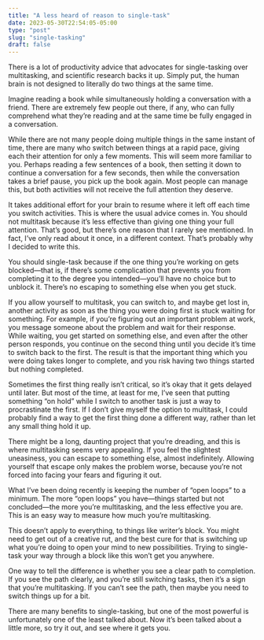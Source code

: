 ```yaml
---
title: "A less heard of reason to single-task"
date: 2023-05-30T22:54:05-05:00
type: "post"
slug: "single-tasking"
draft: false
---
```


There is a lot of productivity advice that advocates for single-tasking over multitasking, and scientific research backs it up. Simply put, the human brain is not designed to literally do two things at the same time.

Imagine reading a book while simultaneously holding a conversation with a friend. There are extremely few people out there, if any, who can fully comprehend what they’re reading and at the same time be fully engaged in a conversation.

While there are not many people doing multiple things in the same instant of time, there are many who switch between things at a rapid pace, giving each their attention for only a few moments. This will seem more familiar to you. Perhaps reading a few sentences of a book, then setting it down to continue a conversation for a few seconds, then while the conversation takes a brief pause, you pick up the book again. Most people can manage this, but both activities will not receive the full attention they deserve.

It takes additional effort for your brain to resume where it left off each time you switch activities. This is where the usual advice comes in. You should not multitask because it’s less effective than giving one thing your full attention. That’s good, but there’s one reason that I rarely see mentioned. In fact, I’ve only read about it once, in a different context. That’s probably why I decided to write this.

You should single-task because if the one thing you’re working on gets blocked—that is, if there’s some complication that prevents you from completing it to the degree you intended—you’ll have no choice but to unblock it. There’s no escaping to something else when you get stuck.

If you allow yourself to multitask, you can switch to, and maybe get lost in, another activity as soon as the thing you were doing first is stuck waiting for something. For example, if you’re figuring out an important problem at work, you message someone about the problem and wait for their response. While waiting, you get started on something else, and even after the other person responds, you continue on the second thing until you decide it’s time to switch back to the first. The result is that the important thing which you were doing takes longer to complete, and you risk having two things started but nothing completed.

Sometimes the first thing really isn’t critical, so it’s okay that it gets delayed until later. But most of the time, at least for me, I’ve seen that putting something “on hold” while I switch to another task is just a way to procrastinate the first. If I don’t give myself the option to multitask, I could probably find a way to get the first thing done a different way, rather than let any small thing hold it up.

There might be a long, daunting project that you’re dreading, and this is where multitasking seems very appealing. If you feel the slightest uneasiness, you can escape to something else, almost indefinitely. Allowing yourself that escape only makes the problem worse, because you’re not forced into facing your fears and figuring it out.

What I’ve been doing recently is keeping the number of “open loops” to a minimum. The more “open loops” you have—things started but not concluded—the more you’re multitasking, and the less effective you are. This is an easy way to measure how much you’re multitasking.

This doesn’t apply to everything, to things like writer’s block. You might need to get out of a creative rut, and the best cure for that is switching up what you’re doing to open your mind to new possibilities. Trying to single-task your way through a block like this won’t get you anywhere.

One way to tell the difference is whether you see a clear path to completion. If you see the path clearly, and you’re still switching tasks, then it’s a sign that you’re multitasking. If you can’t see the path, then maybe you need to switch things up for a bit.

There are many benefits to single-tasking, but one of the most powerful is unfortunately one of the least talked about. Now it’s been talked about a little more, so try it out, and see where it gets you.
